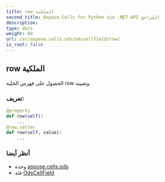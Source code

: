 ```yaml
---
title: row الملكية
second_title: Aspose.Cells for Python via .NET API المراجع
description:
type: docs
weight: 60
url: /ar/aspose.cells.ods/odscellfield/row/
is_root: false
---
```

##  row الملكية

الحصول على فهرس الخلية row وتعيينه.
###  تعريف:
```python
@property
def row(self):
    ...
@row.setter
def row(self, value):
    ...
```

###  أنظر أيضا
* وحدة [aspose.cells.ods](../../)
* فئة [OdsCellField](/cells/python-net/ar/aspose.cells.ods/odscellfield)
